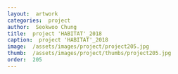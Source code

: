 ```yaml
---
layout:  artwork
categories:  project
author:  Seokwoo Chung
title:  project 'HABITAT'_2018
caption:  project 'HABITAT'_2018
image:  /assets/images/project/project205.jpg
thumb:  /assets/images/project/thumbs/project205.jpg
order:  205
---
```

